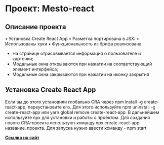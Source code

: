 # Проект: Mesto-react

## Описание проекта
• Установка Create React App
• Разметка портирована в JSX:
• Использованы хуки
• Функциональность из брифа реализована:
- На странице отрисовывается информация о пользователе и карточки;
- Модальные окна открываются при нажатии на соответствующий элемент интерфейса;
- Модальные окна закрываются при нажатии на иконку закрытия

## Установка Create React App
Если вы до этого установили глобально CRA через npm install -g create-react-app, переустановите его. Для этого используйте npm uninstall -g create-react-app или yarn global remove create-react-app. В дальнейшем используйте npx для установки и работы с проектом.
Для создания нового CRA-проекта используют команду npx create-react-app название_проекта.
Для запуска нужно ввести команду - npm start

[**Ссылка на сайт**](https://anniefarafonova.github.io/mesto-react/)



